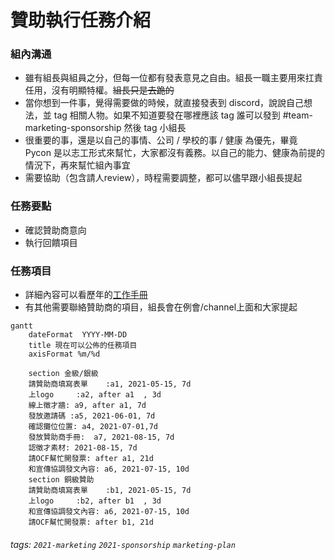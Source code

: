 # 贊助執行任務介紹

### 組內溝通
- 雖有組長與組員之分，但每一位都有發表意見之自由。組長一職主要用來扛責任用，沒有明顯特權。~~組長只是去跪的~~
- 當你想到一件事，覺得需要做的時候，就直接發表到 discord，說說自己想法，並 tag  相關人物。如果不知道要發在哪裡應該 tag 誰可以發到 #team-marketing-sponsorship 然後 tag 小組長
- 很重要的事，還是以自己的事情、公司 / 學校的事 / 健康 為優先，畢竟 Pycon 是以志工形式來幫忙，大家都沒有義務。以自己的能力、健康為前提的情況下，再來幫忙組內事宜
- 需要協助（包含請人review），時程需要調整，都可以儘早跟小組長提起


### 任務要點
- 確認贊助商意向
- 執行回饋項目

### 任務項目

- 詳細內容可以看歷年的[工作手冊](https://docs.google.com/document/d/1a6uBQOgdRDepBsciMcwbzN8DMeCWoa-BG0osPVSwhxs/edit?usp=sharing)
- 有其他需要聯絡贊助商的項目，組長會在例會/channel上面和大家提起

```mermaid
gantt
    dateFormat  YYYY-MM-DD
    title 現在可以公佈的任務項目
    axisFormat %m/%d

    section 金級/銀級
    請贊助商填寫表單    :a1, 2021-05-15, 7d
    上logo     :a2, after a1  , 3d
    線上徵才牆: a9, after a1, 7d
    發放邀請碼 :a5, 2021-06-01, 7d
    確認攤位位置: a4, 2021-07-01,7d
    發放贊助商手冊:  a7, 2021-08-15, 7d
    認徵才素材: 2021-08-15, 7d
    請OCF幫忙開發票: after a1, 21d
    和宣傳協調發文內容: a6, 2021-07-15, 10d
    section 銅級贊助
    請贊助商填寫表單    :b1, 2021-05-15, 7d
    上logo     :b2, after b1  , 3d
    和宣傳協調發文內容: a6, 2021-07-15, 10d
    請OCF幫忙開發票: after b1, 21d
```


###### tags: `2021-marketing` `2021-sponsorship` `marketing-plan` 